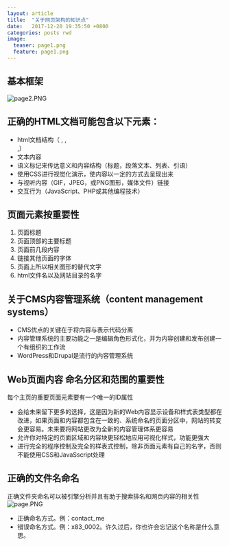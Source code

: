 ```yaml
---
layout: article
title:  "关于网页架构的知识点"
date:   2017-12-20 19:35:50 +0800
categories: posts rwd
image:
  teaser: page1.png
  feature: page1.png
---
```


## 基本框架
![page2.PNG](https://i.loli.net/2018/01/01/5a4a352d9bdf9.png)

## 正确的HTML文档可能包含以下元素：
- html文档结构（<head> ,<body> ,<div> ,<span>）
- 文本内容
- 语义标记来传达意义和内容结构（标题，段落文本、列表、引语）
- 使用CSS进行视觉化演示，使内容以一定的方式去呈现出来
- 与视听内容（GIF，JPEG，或PNG图形，媒体文件）链接
- 交互行为（JavaScript、PHP或其他编程技术）

## 页面元素按重要性
1. 页面标题
2. 页面顶部的主要标题
3. 页面前几段内容
4. 链接其他页面的字体
5. 页面上所以相关图形的替代文字
6. html文件名以及网站目录的名字


## 关于CMS内容管理系统（content management systems）
- CMS优点的关键在于将内容与表示代码分离
- 内容管理系统的主要功能之一是编辑角色形式化，并为内容创建和发布创建一个有组织的工作流
- WordPress和Drupal是流行的内容管理系统

## Web页面内容 命名分区和范围的重要性

每个主页的重要页面元素要有一个唯一的ID属性
- 会给未来留下更多的选择，这是因为新的Web内容显示设备和样式表类型都在改进，如果页面和内容都包含在一致的、系统命名的页面分区中，网站的转变会更容易。未来要将网站更改为全新的内容管理体系更容易
- 允许你对特定的页面区域和内容块更轻松地应用可视化样式，功能更强大
- 进行完全的程序控制及完全的样表式控制，除非页面元素有自己的名字，否则不能使用CSS和JavaSscript处理

## 正确的文件名命名
正确文件夹命名可以被引擎分析并且有助于搜索排名和网页内容的相关性
![page.PNG](https://i.loli.net/2018/01/01/5a4a1319f081e.png)

- 正确命名方式。例：contact_me
- 错误命名方式。例：x83_0002。许久过后，你也许会忘记这个名称是什么意思。
